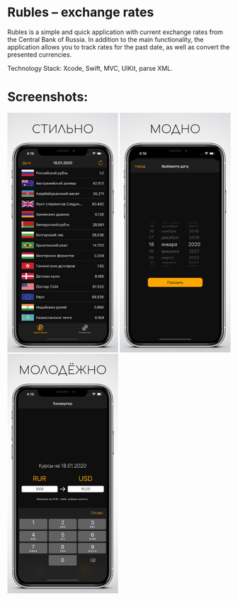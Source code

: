 # Rubles – exchange rates
Rubles is a simple and quick application with current exchange rates from the Central Bank of Russia. In addition to the main functionality, the application allows you to track rates for the past date, as well as convert the presented currencies.

Technology Stack: Xcode, Swift, MVC, UIKit, parse XML.

# Screenshots:

<img src="./assets/main1.png" width="250" /> <img src="./assets/date1.png" width="250" /> <img src="./assets/converter1.png" width="250"/>
